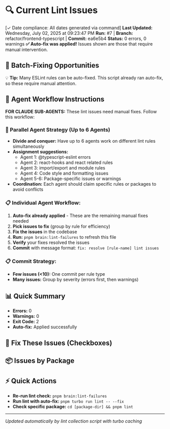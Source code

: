 # 🔍 Current Lint Issues

[✓ Date compliance: All dates generated via command] **Last Updated:** Wednesday, July 02, 2025 at 09:23:47 PM
**Run:** #7 | **Branch:** refactor/frontend-typescript | **Commit:** ea6e5b4
**Status:** 0 errors, 0 warnings
**✅ Auto-fix was applied!** Issues shown are those that require manual intervention.

## 🔄 Batch-Fixing Opportunities



💡 **Tip:** Many ESLint rules can be auto-fixed. This script already ran auto-fix, so these require manual attention.

## 🤖 Agent Workflow Instructions

**FOR CLAUDE SUB-AGENTS:** These lint issues need manual fixes. Follow this workflow:

### 🚀 Parallel Agent Strategy (Up to 6 Agents)
- **Divide and conquer:** Have up to 6 agents work on different lint rules simultaneously
- **Assignment suggestions:**
  - Agent 1: @typescript-eslint errors
  - Agent 2: react-hooks and react related rules
  - Agent 3: import/export and module rules
  - Agent 4: Code style and formatting issues
  - Agent 5-6: Package-specific issues or warnings
- **Coordination:** Each agent should claim specific rules or packages to avoid conflicts

### 📋 Individual Agent Workflow:
1. **Auto-fix already applied** - These are the remaining manual fixes needed
2. **Pick issues to fix** (group by rule for efficiency)
3. **Fix the issues** in the codebase
4. **Run:** `pnpm brain:lint-failures` to refresh this file
5. **Verify** your fixes resolved the issues
6. **Commit** with message format: `fix: resolve [rule-name] lint issues`

### 📋 Commit Strategy:
- **Few issues (<10):** One commit per rule type
- **Many issues:** Group by severity (errors first, then warnings)

## 📊 Quick Summary
- **Errors:** 0
- **Warnings:** 0
- **Exit Code:** 2
- **Auto-fix:** Applied successfully

## 🎯 Fix These Issues (Checkboxes)



## 📦 Issues by Package



## ⚡ Quick Actions

- **Re-run lint check:** `pnpm brain:lint-failures`
- **Run lint with auto-fix:** `pnpm turbo run lint -- --fix`
- **Check specific package:** `cd [package-dir] && pnpm lint`

---
*Updated automatically by lint collection script with turbo caching*
